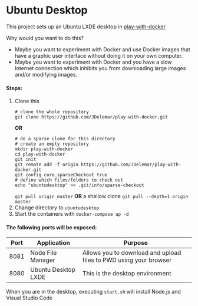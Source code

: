 # Ubuntu Desktop

This project sets up an Ubuntu LXDE desktop in [play-with-docker](http://labs.play-with-docker.com/)

Why would you want to do this? 
  * Maybe you want to experiment with Docker and use Docker images that have a graphic user interface without doing it on your own computer.
  * Maybe you want to experiment with Docker and you have a slow Internet connection which inhibits you from downloading large images and/or modifying images.

#### Steps:
1. Clone this
   ```
   # clone the whole repository
   git clone https://github.com/JDelemar/play-with-docker.git
   ```
   **OR**
   ```
   # do a sparse clone for this directory
   # create an empty repository
   mkdir play-with-docker
   cd play-with-docker
   git init
   git remote add -f origin https://github.com/JDelemar/play-with-docker.git
   git config core.sparseCheckout true
   # define which files/folders to check out
   echo "ubuntudesktop" >> .git/info/sparse-checkout
   ```
   `git pull origin master`  **OR** a shallow clone `git pull --depth=1 origin master`
2. Change directory to `ubuntudesktop`
3. Start the containers with `docker-compose up -d`


#### The following ports will be exposed:
|Port|Application|Purpose
|----|-----------|-------
|8081|Node File Manager|Allows you to download and upload files to PWD using your browser
|8080|Ubuntu Desktop LXDE|This is the desktop environment


When you are in the desktop, executing `start.sh` will install Node.js and Visual Studio Code
